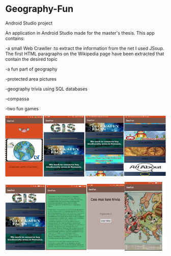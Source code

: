 # Geography-Fun
Android Studio project

An application in Android Studio made for the master's thesis.
This app contains:

-a small Web Crawller :to extract the information from the net I used JSoup. The first HTML paragraphs on the Wikipedia page have been extracted that contain the desired topic

-a fun part of geography

-protected area pictures

-geography trivia using SQL databases

-compassa

-two fun games

![Ecran Splash](https://github.com/Sorin006/Geography-Fun/blob/master/images/ecranSplash.png)

![Activitati](https://github.com/Sorin006/Geography-Fun/blob/master/images/ecran2.png)
